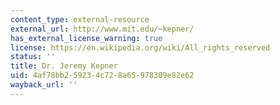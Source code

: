 ```yaml
---
content_type: external-resource
external_url: http://www.mit.edu/~kepner/
has_external_license_warning: true
license: https://en.wikipedia.org/wiki/All_rights_reserved
status: ''
title: Dr. Jeremy Kepner
uid: 4af78bb2-5923-4c72-8a65-978309e82e62
wayback_url: ''
---
```

